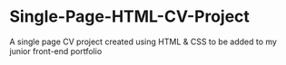 # Single-Page-HTML-CV-Project
A single page CV project created using HTML &amp; CSS to be added to my junior front-end portfolio
